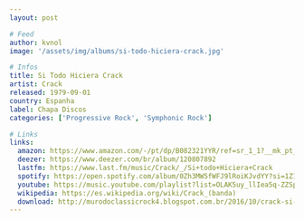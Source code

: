 ```yaml
---
layout: post

# Feed
author: kvnol
image: '/assets/img/albums/si-todo-hiciera-crack.jpg'

# Infos
title: Si Todo Hiciera Crack
artist: Crack
released: 1979-09-01
country: Espanha
label: Chapa Discos
categories: ['Progressive Rock', 'Symphonic Rock']

# Links
links:
  amazon: https://www.amazon.com/-/pt/dp/B082321YYR/ref=sr_1_1?__mk_pt_BR=%C3%85M%C3%85%C5%BD%C3%95%C3%91&dchild=1&keywords=si+todo+hiciera+crack&qid=1614901199&sr=8-1
  deezer: https://www.deezer.com/br/album/120807892
  lastfm: https://www.last.fm/music/Crack/_/Si+todo+Hiciera+Crack
  spotify: https://open.spotify.com/album/0Zh3MW5fWFJ9lRoiKJvdYY?si=1Z1jrBXVTKK6vZwflUusgQ
  youtube: https://music.youtube.com/playlist?list=OLAK5uy_llIea5q-ZZSprMWIgWIlD-VhQ4QKsVZ1I
  wikipedia: https://es.wikipedia.org/wiki/Crack_(banda)
  download: http://murodoclassicrock4.blogspot.com.br/2016/10/crack-si-todo-hiciera-crack-1978.html
---
```

